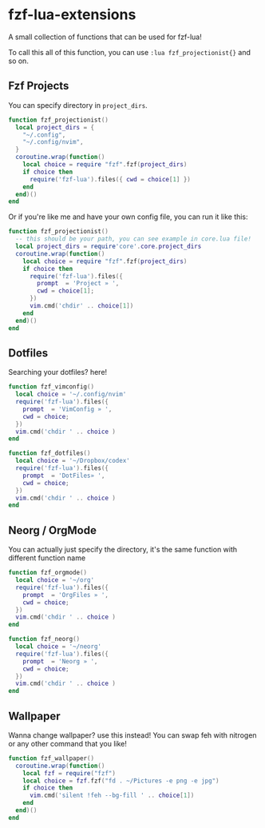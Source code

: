 # fzf-lua-extensions
A small collection of functions that can be used for fzf-lua!

To call this all of this function, you can use `:lua fzf_projectionist{}` and so on.

## Fzf Projects
You can specify directory in `project_dirs`.
```lua
function fzf_projectionist()
  local project_dirs = {
    "~/.config",
    "~/.config/nvim",
  }
  coroutine.wrap(function()
    local choice = require "fzf".fzf(project_dirs)
    if choice then
      require('fzf-lua').files({ cwd = choice[1] })
    end
  end)()
end
```
Or if you're like me and have your own config file, you can run it like this:
```lua
function fzf_projectionist()
  -- this should be your path, you can see example in core.lua file!
  local project_dirs = require'core'.core.project_dirs
  coroutine.wrap(function()
    local choice = require "fzf".fzf(project_dirs)
    if choice then
      require('fzf-lua').files({
        prompt  = 'Project » ',
        cwd = choice[1];
      })
      vim.cmd('chdir' .. choice[1])
    end
  end)()
end
```

## Dotfiles
Searching your dotfiles? here!

```lua
function fzf_vimconfig()
  local choice = '~/.config/nvim'
  require('fzf-lua').files({
    prompt  = 'VimConfig » ',
    cwd = choice;
  })
  vim.cmd('chdir ' .. choice )
end

function fzf_dotfiles()
  local choice = '~/Dropbox/codex'
  require('fzf-lua').files({
    prompt  = 'DotFiles» ',
    cwd = choice;
  })
  vim.cmd('chdir ' .. choice )
end
```

## Neorg / OrgMode
You can actually just specify the directory, it's the same function with different function name
```lua
function fzf_orgmode()
  local choice = '~/org'
  require('fzf-lua').files({
    prompt  = 'OrgFiles » ',
    cwd = choice;
  })
  vim.cmd('chdir ' .. choice )
end

function fzf_neorg()
  local choice = '~/neorg'
  require('fzf-lua').files({
    prompt  = 'Neorg » ',
    cwd = choice;
  })
  vim.cmd('chdir ' .. choice )
end
```

## Wallpaper
Wanna change wallpaper? use this instead!
You can swap feh with nitrogen or any other command that you like!
```lua
function fzf_wallpaper()
  coroutine.wrap(function()
    local fzf = require("fzf")
    local choice = fzf.fzf("fd . ~/Pictures -e png -e jpg")
    if choice then
      vim.cmd('silent !feh --bg-fill ' .. choice[1])
    end
  end)()
end
```
